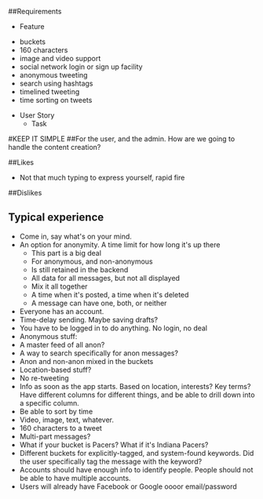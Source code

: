 ##Requirements
* Feature
 - buckets
 - 160 characters
 - image and video support
 - social network login or sign up facility
 - anonymous tweeting
 - search using hashtags
 - timelined tweeting
 - time sorting on tweets

  * User Story
    * Task


#KEEP IT SIMPLE
##For the user, and the admin. How are we going to handle the content creation?

##Likes
* Not that much typing to express yourself, rapid fire

##Dislikes

## Typical experience
* Come in, say what's on your mind.
* An option for anonymity. A time limit for how long it's up there
  * This part is a big deal
  * For anonymous, and non-anonymous
  * Is still retained in the backend
  * All data for all messages, but not all displayed
  * Mix it all together
  * A time when it's posted, a time when it's deleted
   * A message can have one, both, or neither
* Everyone has an account.
* Time-delay sending. Maybe saving drafts?
* You have to be logged in to do anything. No login, no deal
* Anonymous stuff:
 * A master feed of all anon?
 * A way to search specifically for anon messages?
 * Anon and non-anon mixed in the buckets
* Location-based stuff?
* No re-tweeting
* Info as soon as the app starts. Based on location, interests? Key terms? Have different columns for different things, and be able to drill down into a specific column.
* Be able to sort by time
* Video, image, text, whatever.
* 160 characters to a tweet
 * Multi-part messages?
* What if your bucket is Pacers? What if it's Indiana Pacers?
* Different buckets for explicitly-tagged, and system-found keywords. Did the user specifically tag the message with the keyword?
* Accounts should have enough info to identify people. People should not be able to have multiple accounts.
* Users will already have Facebook or Google oooor email/password
